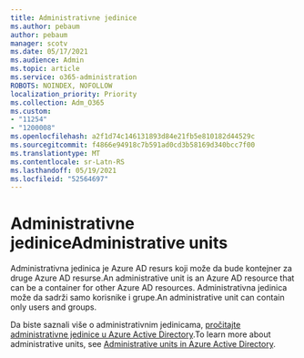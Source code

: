 ```yaml
---
title: Administrativne jedinice
ms.author: pebaum
author: pebaum
manager: scotv
ms.date: 05/17/2021
ms.audience: Admin
ms.topic: article
ms.service: o365-administration
ROBOTS: NOINDEX, NOFOLLOW
localization_priority: Priority
ms.collection: Adm_O365
ms.custom:
- "11254"
- "1200008"
ms.openlocfilehash: a2f1d74c146131893d84e21fb5e810182d44529c
ms.sourcegitcommit: f4866e94918c7b591ad0cd3b58169d340bcc7f00
ms.translationtype: MT
ms.contentlocale: sr-Latn-RS
ms.lasthandoff: 05/19/2021
ms.locfileid: "52564697"
---
```

# <a name="administrative-units"></a><span data-ttu-id="dd8e8-102">Administrativne jedinice</span><span class="sxs-lookup"><span data-stu-id="dd8e8-102">Administrative units</span></span>

<span data-ttu-id="dd8e8-103">Administrativna jedinica je Azure AD resurs koji može da bude kontejner za druge Azure AD resurse.</span><span class="sxs-lookup"><span data-stu-id="dd8e8-103">An administrative unit is an Azure AD resource that can be a container for other Azure AD resources.</span></span> <span data-ttu-id="dd8e8-104">Administrativna jedinica može da sadrži samo korisnike i grupe.</span><span class="sxs-lookup"><span data-stu-id="dd8e8-104">An administrative unit can contain only users and groups.</span></span>

<span data-ttu-id="dd8e8-105">Da biste saznali više o administrativnim jedinicama, [pročitajte administrativne jedinice u Azure Active Directory](/azure/active-directory/roles/administrative-units).</span><span class="sxs-lookup"><span data-stu-id="dd8e8-105">To learn more about administrative units, see [Administrative units in Azure Active Directory](/azure/active-directory/roles/administrative-units).</span></span>